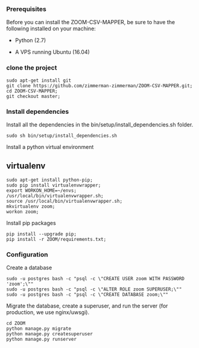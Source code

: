 ### Prerequisites

Before you can install the ZOOM-CSV-MAPPER, be sure to have the following installed on your machine:

*  Python (2.7)

*  A VPS running Ubuntu (16.04)

### clone the project

```
sudo apt-get install git
git clone https://github.com/zimmerman-zimmerman/ZOOM-CSV-MAPPER.git;  
cd ZOOM-CSV-MAPPER;  
git checkout master;
```

### Install dependencies

Install all the dependencies in the bin/setup/install_dependencies.sh folder.

```
sudo sh bin/setup/install_dependencies.sh
```

Install a python virtual environment

## virtualenv

```
sudo apt-get install python-pip;
sudo pip install virtualenvwrapper;  
export WORKON_HOME=~/envs;
/usr/local/bin/virtualenvwrapper.sh;  
source /usr/local/bin/virtualenvwrapper.sh;  
mkvirtualenv zoom;
workon zoom;
```

Install pip packages

```
pip install --upgrade pip;  
pip install -r ZOOM/requirements.txt;  
```


### Configuration

Create a database

```
sudo -u postgres bash -c "psql -c \"CREATE USER zoom WITH PASSWORD 'zoom';\""
sudo -u postgres bash -c "psql -c \"ALTER ROLE zoom SUPERUSER;\""
sudo -u postgres bash -c "psql -c \"CREATE DATABASE zoom;\""
```

Migrate the database, create a superuser, and run the server (for production, we use nginx/uwsgi).

```
cd ZOOM
python manage.py migrate
python manage.py createsuperuser
python manage.py runserver
```

